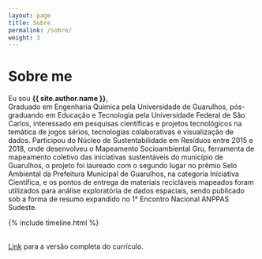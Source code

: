 ```yaml
---
layout: page
title: Sobre
permalink: /sobre/
weight: 3
---
```


# **Sobre me**

Eu sou **{{ site.author.name }}**,<br>
Graduado em Engenharia Química pela Universidade de Guarulhos, pós-graduando em Educação e Tecnologia pela Universidade Federal de São Carlos, interessado em pesquisas científicas e projetos tecnológicos na temática de jogos sérios, tecnologias colaborativas e visualização de dados. Participou do Núcleo de Sustentabilidade em Resíduos entre 2015 e 2018, onde desenvolveu o Mapeamento Socioambiental Gru, ferramenta de mapeamento coletivo das iniciativas sustentáveis do município de Guarulhos, o projeto foi laureado com o segundo lugar no prêmio Selo Ambiental da Prefeitura Municipal de Guarulhos, na categoria Iniciativa Científica, e os pontos de entrega de materiais recicláveis mapeados foram utilizados para análise exploratória de dados espaciais, sendo publicado sob a forma de resumo expandido no 1° Encontro Nacional ANPPAS Sudeste.

<div class="row">
{% include timeline.html %}
</div>
<br>
<p><a href="https://bolitto.github.io/markdown-cv">Link</a> para a versão completa do currículo.</p>

